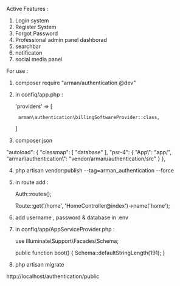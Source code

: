 Active Features :

1. Login system
2. Register System
3. Forgot Password
4. Professional admin panel dashborad
5. searchbar
6. notificaton
7. social media panel




For use :


1. composer require "arman/authentication @dev"

2. in confiq/app.php :

	'providers' => [

		arman\authentication\billingSoftwareProvider::class,

	]

3. composer.json

  "autoload": {
	"classmap": [
		"database"
	],
	"psr-4": {
		"App\\": "app/",
		"arman\\authentication\\": "vendor/arman/authentication/src"
	}
  },




4. php artisan vendor:publish --tag=arman_authentication --force 

5. in route add :

	Auth::routes();

	Route::get('/home', 'HomeController@index')->name('home');

6. add username , password & database in .env

7. in confiq/app/AppServiceProvider.php :

	use Illuminate\Support\Facades\Schema;
	
	public function boot()
    {
       Schema::defaultStringLength(191);
    }

8. php artisan migrate

http://localhost/authentication/public
